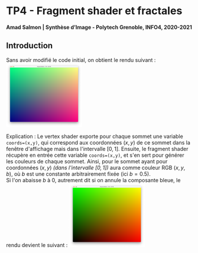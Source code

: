 # TP4 - Fragment shader et fractales

**Amad Salmon | Synthèse d’Image - Polytech Grenoble, INFO4, 2020-2021**

## Introduction  
Sans avoir modifié le code initial, on obtient le rendu suivant :
<img src="./Rapport.assets/rendu-initial_1.png" alt="Rendu initial original avec composante bleue à 50%" style="text-align:center;zoom:20%;" />

Explication : Le vertex shader exporte pour chaque sommet une variable `coords=(x,y)`, qui correspond aux coordonnées $(x,y)$ de ce sommet dans la fenêtre d'affichage mais dans l'intervalle $[0,1]$. Ensuite, le fragment shader récupère en entrée cette variable `coords=(x,y)`, et s'en sert pour générer les couleurs de chaque sommet. Ainsi, pour le sommet ayant pour coordonnées $(x,y)$ _(dans l'intervalle $[0,1]$)_ aura comme couleur RGB $(x,y,b)$, où $b$ est une constante arbitrairement fixée (ici $b=0.5$).  
Si l'on abaisse $b$ à $0$, autrement dit si on annule la composante bleue, le rendu devient le suivant :
<img src="./Rapport.assets/rendu-initial_3.png" alt="Rendu initial original avec composante bleue à 0%" style="text-align:center;zoom:20%;" />





<div style="page-break-after: always; break-after: page;"></div>